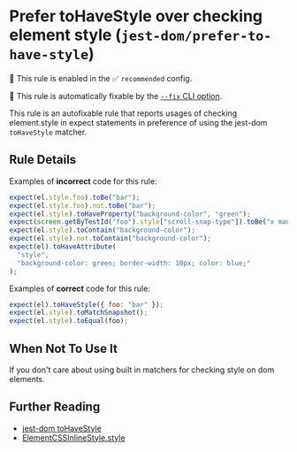 # Prefer toHaveStyle over checking element style (`jest-dom/prefer-to-have-style`)

💼 This rule is enabled in the ✅ `recommended` config.

🔧 This rule is automatically fixable by the [`--fix` CLI option](https://eslint.org/docs/latest/user-guide/command-line-interface#--fix).

<!-- end auto-generated rule header -->

This rule is an autofixable rule that reports usages of checking element.style in expect statements in preference of using the jest-dom
`toHaveStyle` matcher.

## Rule Details

Examples of **incorrect** code for this rule:

```js
expect(el.style.foo).toBe("bar");
expect(el.style.foo).not.toBe("bar");
expect(el.style).toHaveProperty("background-color", "green");
expect(screen.getByTestId("foo").style["scroll-snap-type"]).toBe("x mandatory");
expect(el.style).toContain("background-color");
expect(el.style).not.toContain("background-color");
expect(el).toHaveAttribute(
  "style",
  "background-color: green; border-width: 10px; color: blue;"
);
```

Examples of **correct** code for this rule:

```js
expect(el).toHaveStyle({ foo: "bar" });
expect(el.style).toMatchSnapshot();
expect(el.style).toEqual(foo);
```

## When Not To Use It

If you don't care about using built in matchers for checking style on dom
elements.

## Further Reading

- [jest-dom toHaveStyle](https://github.com/testing-library/jest-dom#tohavestyle)
- [ElementCSSInlineStyle.style](https://developer.mozilla.org/en-US/docs/Web/API/ElementCSSInlineStyle/style)
